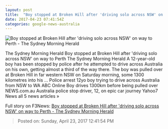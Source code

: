 ```yaml
---
layout: post
title:  "Boy stopped at Broken Hill after 'driving solo across NSW' on way to Perth - The Sydney Morning Herald"
date: 2017-04-23 07:41:54Z
categories: google-news-australia
---
```


![Boy stopped at Broken Hill after 'driving solo across NSW' on way to Perth - The Sydney Morning Herald](http://www.smh.com.au/content/dam/images/g/k/w/u/9/x/image.related.articleLeadwide.620x349.gvqqke.png/1492933028895.jpg)

The Sydney Morning Herald Boy stopped at Broken Hill after 'driving solo across NSW' on way to Perth The Sydney Morning Herald A 12-year-old boy has been stopped by police after he attempted to drive across Australia on his own, getting almost a third of the way there. The boy was pulled over at Broken Hill in far western NSW on Saturday morning, some 1300 kilometres into his ... Police arrest 12yo boy trying to drive across Australia from NSW to WA ABC Online Boy drives 1300km before being pulled over NEWS.com.au Australia police stop driver, 12, on epic car journey Yahoo7 News all 5 news articles »


Full story on F3News: [Boy stopped at Broken Hill after 'driving solo across NSW' on way to Perth - The Sydney Morning Herald](http://www.f3nws.com/n/kDVNmE)

> Posted on: Sunday, April 23, 2017 12:41:54 PM
